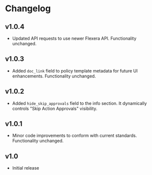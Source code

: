 # Changelog

## v1.0.4

- Updated API requests to use newer Flexera API. Functionality unchanged.

## v1.0.3

- Added `doc_link` field to policy template metadata for future UI enhancements. Functionality unchanged.

## v1.0.2

- Added `hide_skip_approvals` field to the info section. It dynamically controls "Skip Action Approvals" visibility.

## v1.0.1

- Minor code improvements to conform with current standards. Functionality unchanged.

## v1.0

- Initial release
